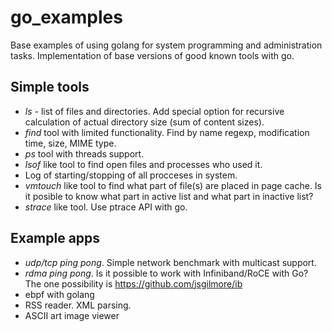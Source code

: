 # go_examples
Base examples of using golang for system programming and administration tasks. Implementation of base versions of good known tools with go.

## Simple tools

* *ls* - list of files and directories. Add special option for recursive calculation of actual directory size (sum of content sizes).
* *find* tool with limited functionality. Find by name regexp, modification time, size, MIME type.
* *ps* tool with threads support.
* *lsof* like tool to find open files and processes who used it.
* Log of starting/stopping of all procceses in system.
* *vmtouch* like tool to find what part of file(s) are placed in page cache. Is it posible to know what part in active list and what part in inactive list?
* *strace* like tool. Use ptrace API with go.

## Example apps

* *udp/tcp ping pong*. Simple network benchmark with multicast support.
* *rdma ping pong*. Is it possible to work with Infiniband/RoCE with Go? The one possibility is https://github.com/jsgilmore/ib
* ebpf with golang
* RSS reader. XML parsing.
* ASCII art image viewer
